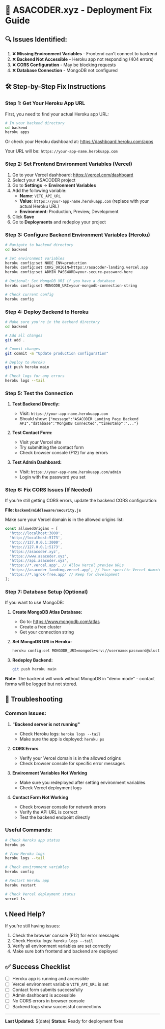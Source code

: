 # 🚀 ASACODER.xyz - Deployment Fix Guide

## 🔍 **Issues Identified:**

1. ❌ **Missing Environment Variables** - Frontend can't connect to backend
2. ❌ **Backend Not Accessible** - Heroku app not responding (404 errors)
3. ❌ **CORS Configuration** - May be blocking requests
4. ❌ **Database Connection** - MongoDB not configured

## 🛠️ **Step-by-Step Fix Instructions**

### **Step 1: Get Your Heroku App URL**

First, you need to find your actual Heroku app URL:

```bash
# In your backend directory
cd backend
heroku apps
```

Or check your Heroku dashboard at: https://dashboard.heroku.com/apps

Your URL will be: `https://your-app-name.herokuapp.com`

### **Step 2: Set Frontend Environment Variables (Vercel)**

1. Go to your Vercel dashboard: https://vercel.com/dashboard
2. Select your ASACODER project
3. Go to **Settings** → **Environment Variables**
4. Add the following variable:
   - **Name**: `VITE_API_URL`
   - **Value**: `https://your-app-name.herokuapp.com` (replace with your actual Heroku URL)
   - **Environment**: Production, Preview, Development
5. Click **Save**
6. Go to **Deployments** and redeploy your project

### **Step 3: Configure Backend Environment Variables (Heroku)**

```bash
# Navigate to backend directory
cd backend

# Set environment variables
heroku config:set NODE_ENV=production
heroku config:set CORS_ORIGIN=https://asacoder-landing.vercel.app
heroku config:set ADMIN_PASSWORD=your-secure-password-here

# Optional: Set MongoDB URI if you have a database
heroku config:set MONGODB_URI=your-mongodb-connection-string

# Check current config
heroku config
```

### **Step 4: Deploy Backend to Heroku**

```bash
# Make sure you're in the backend directory
cd backend

# Add all changes
git add .

# Commit changes
git commit -m "Update production configuration"

# Deploy to Heroku
git push heroku main

# Check logs for any errors
heroku logs --tail
```

### **Step 5: Test the Connection**

1. **Test Backend Directly:**
   - Visit: `https://your-app-name.herokuapp.com`
   - Should show: `{"message":"ASACODER Landing Page Backend API","database":"MongoDB Connected","timestamp":"..."}`

2. **Test Contact Form:**
   - Visit your Vercel site
   - Try submitting the contact form
   - Check browser console (F12) for any errors

3. **Test Admin Dashboard:**
   - Visit: `https://your-app-name.herokuapp.com/admin`
   - Login with the password you set

### **Step 6: Fix CORS Issues (If Needed)**

If you're still getting CORS errors, update the backend CORS configuration:

**File: `backend/middleware/security.js`**

Make sure your Vercel domain is in the allowed origins list:

```javascript
const allowedOrigins = [
  'http://localhost:3000',
  'http://localhost:5173',
  'http://127.0.0.1:3000',
  'http://127.0.0.1:5173',
  'https://asacoder.xyz',
  'https://www.asacoder.xyz',
  'https://api.asacoder.xyz',
  'https://*.vercel.app', // Allow Vercel preview URLs
  'https://asacoder-landing.vercel.app', // Your specific Vercel domain
  'https://*.ngrok-free.app' // Keep for development
];
```

### **Step 7: Database Setup (Optional)**

If you want to use MongoDB:

1. **Create MongoDB Atlas Database:**
   - Go to: https://www.mongodb.com/atlas
   - Create a free cluster
   - Get your connection string

2. **Set MongoDB URI in Heroku:**
   ```bash
   heroku config:set MONGODB_URI=mongodb+srv://username:password@cluster.mongodb.net/asacoder?retryWrites=true&w=majority
   ```

3. **Redeploy Backend:**
   ```bash
   git push heroku main
   ```

**Note:** The backend will work without MongoDB in "demo mode" - contact forms will be logged but not stored.

## 🔧 **Troubleshooting**

### **Common Issues:**

1. **"Backend server is not running"**
   - Check Heroku logs: `heroku logs --tail`
   - Make sure the app is deployed: `heroku ps`

2. **CORS Errors**
   - Verify your Vercel domain is in the allowed origins
   - Check browser console for specific error messages

3. **Environment Variables Not Working**
   - Make sure you redeployed after setting environment variables
   - Check Vercel deployment logs

4. **Contact Form Not Working**
   - Check browser console for network errors
   - Verify the API URL is correct
   - Test the backend endpoint directly

### **Useful Commands:**

```bash
# Check Heroku app status
heroku ps

# View Heroku logs
heroku logs --tail

# Check environment variables
heroku config

# Restart Heroku app
heroku restart

# Check Vercel deployment status
vercel ls
```

## 📞 **Need Help?**

If you're still having issues:

1. Check the browser console (F12) for error messages
2. Check Heroku logs: `heroku logs --tail`
3. Verify all environment variables are set correctly
4. Make sure both frontend and backend are deployed

## ✅ **Success Checklist**

- [ ] Heroku app is running and accessible
- [ ] Vercel environment variable `VITE_API_URL` is set
- [ ] Contact form submits successfully
- [ ] Admin dashboard is accessible
- [ ] No CORS errors in browser console
- [ ] Backend logs show successful connections

---

**Last Updated:** $(date)
**Status:** Ready for deployment fixes
